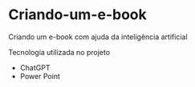 # Criando-um-e-book
Criando um e-book com ajuda da inteligência artificial

Tecnologia utilizada no projeto
- ChatGPT
- Power Point
